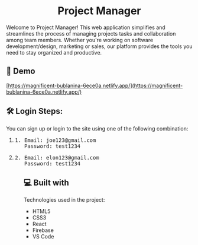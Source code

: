 <h1 align="center" id="title">Project Manager</h1>

<p id="description">Welcome to Project Manager! This web application simplifies and streamlines the process of managing projects tasks and collaboration among team members. Whether you're working on software development/design, marketing or sales, our platform provides the tools you need to stay organized and productive.</p>

<h2>🚀 Demo</h2>

[https://magnificent-bublanina-6ece0a.netlify.app/](https://magnificent-bublanina-6ece0a.netlify.app/)

<h2>🛠️ Login Steps:</h2>

<p>You can sign up or login to the site using one of the following combination:</p>

<ol type="1">  
<li><pre>1. Email: joe123@gmail.com <br>   Password: test1234</pre></li>

<li><pre>2. Email: elon123@gmail.com <br>   Password: test1234</pre></li>
<ol>
  
  
<h2>💻 Built with</h2>

Technologies used in the project:

*   HTML5
*   CSS3
*   React
*   Firebase
*   VS Code
